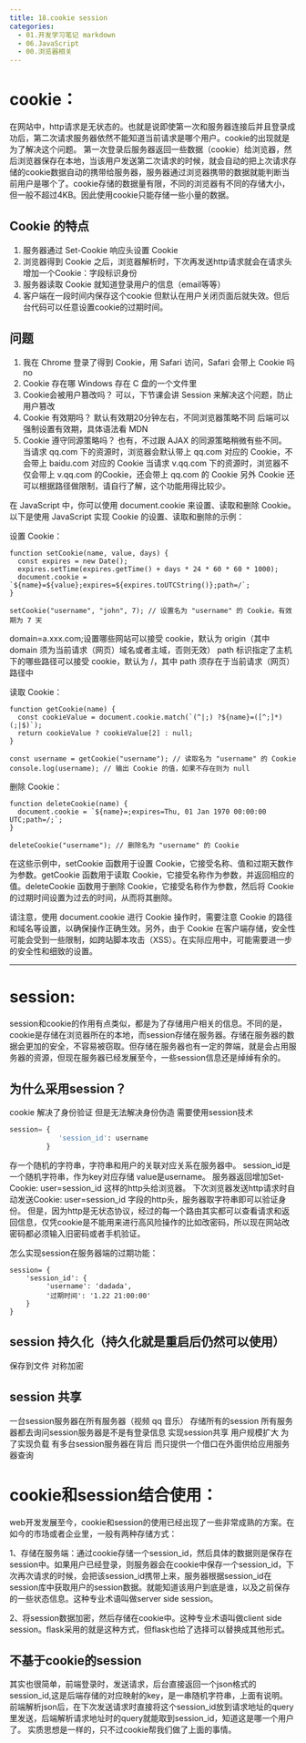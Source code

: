 ```yaml
---
title: 18.cookie session
categories:
  - 01.开发学习笔记 markdown
  - 06.JavaScript
  - 00.浏览器相关
---
```


# cookie：
在网站中，http请求是无状态的。也就是说即使第一次和服务器连接后并且登录成功后，第二次请求服务器依然不能知道当前请求是哪个用户。cookie的出现就是为了解决这个问题。
第一次登录后服务器返回一些数据（cookie）给浏览器，然后浏览器保存在本地，当该用户发送第二次请求的时候，就会自动的把上次请求存储的cookie数据自动的携带给服务器，服务器通过浏览器携带的数据就能判断当前用户是哪个了。cookie存储的数据量有限，不同的浏览器有不同的存储大小，但一般不超过4KB。因此使用cookie只能存储一些小量的数据。

## Cookie 的特点
1. 服务器通过 Set-Cookie 响应头设置 Cookie
2. 浏览器得到 Cookie 之后，浏览器解析时，下次再发送http请求就会在请求头增加一个Cookie：字段标识身份
3. 服务器读取 Cookie 就知道登录用户的信息（email等等）
4. 客户端在一段时间内保存这个cookie 但默认在用户关闭页面后就失效。但后台代码可以任意设置cookie的过期时间。

## 问题
1.	我在 Chrome 登录了得到 Cookie，用 Safari 访问，Safari 会带上 Cookie 吗
no
2.	Cookie 存在哪
Windows 存在 C 盘的一个文件里
3.	Cookie会被用户篡改吗？
可以，下节课会讲 Session 来解决这个问题，防止用户篡改
4.	Cookie 有效期吗？
默认有效期20分钟左右，不同浏览器策略不同
后端可以强制设置有效期，具体语法看 MDN
5.	Cookie 遵守同源策略吗？
也有，不过跟 AJAX 的同源策略稍微有些不同。
当请求 qq.com 下的资源时，浏览器会默认带上 qq.com 对应的 Cookie，不会带上 baidu.com 对应的 Cookie
当请求 v.qq.com 下的资源时，浏览器不仅会带上 v.qq.com 的Cookie，还会带上 qq.com 的 Cookie
另外 Cookie 还可以根据路径做限制，请自行了解，这个功能用得比较少。


在 JavaScript 中，你可以使用 document.cookie 来设置、读取和删除 Cookie。以下是使用 JavaScript 实现 Cookie 的设置、读取和删除的示例：

设置 Cookie：
```
function setCookie(name, value, days) {
  const expires = new Date();
  expires.setTime(expires.getTime() + days * 24 * 60 * 60 * 1000);
  document.cookie = `${name}=${value};expires=${expires.toUTCString()};path=/`;
}

setCookie("username", "john", 7); // 设置名为 "username" 的 Cookie，有效期为 7 天
```

domain=a.xxx.com;设置哪些网站可以接受 cookie，默认为 origin（其中 domain 须为当前请求（网页）域名或者主域，否则无效）
path 标识指定了主机下的哪些路径可以接受 cookie，默认为 /，其中 path 须存在于当前请求（网页）路径中

读取 Cookie：
```
function getCookie(name) {
  const cookieValue = document.cookie.match(`(^|;) ?${name}=([^;]*)(;|$)`);
  return cookieValue ? cookieValue[2] : null;
}

const username = getCookie("username"); // 读取名为 "username" 的 Cookie
console.log(username); // 输出 Cookie 的值，如果不存在则为 null
```
删除 Cookie：
```
function deleteCookie(name) {
  document.cookie = `${name}=;expires=Thu, 01 Jan 1970 00:00:00 UTC;path=/;`;
}

deleteCookie("username"); // 删除名为 "username" 的 Cookie
```

在这些示例中，setCookie 函数用于设置 Cookie，它接受名称、值和过期天数作为参数。getCookie 函数用于读取 Cookie，它接受名称作为参数，并返回相应的值。deleteCookie 函数用于删除 Cookie，它接受名称作为参数，然后将 Cookie 的过期时间设置为过去的时间，从而将其删除。

请注意，使用 document.cookie 进行 Cookie 操作时，需要注意 Cookie 的路径和域名等设置，以确保操作正确生效。另外，由于 Cookie 在客户端存储，安全性可能会受到一些限制，如跨站脚本攻击（XSS）。在实际应用中，可能需要进一步的安全性和细致的设置。


-------

# session:
session和cookie的作用有点类似，都是为了存储用户相关的信息。不同的是，cookie是存储在浏览器所在的本地，而session存储在服务器。存储在服务器的数据会更加的安全，不容易被窃取。但存储在服务器也有一定的弊端，就是会占用服务器的资源，但现在服务器已经发展至今，一些session信息还是绰绰有余的。

## 为什么采用session？
cookie 解决了身份验证 但是无法解决身份伪造 需要使用session技术
``` python
session= {
            'session_id': username
         }
```
存一个随机的字符串，字符串和用户的关联对应关系在服务器中。
session_id是一个随机字符串，作为key对应存储 value是username。
服务器返回增加Set-Cookie: user=session_id 这样的http头给浏览器。
下次浏览器发送http请求时自动发送Cookie: user=session_id 字段的http头，服务器取字符串即可以验证身份。
但是，因为http是无状态协议，经过的每一个路由其实都可以查看请求和返回信息，仅凭cookie是不能用来进行高风险操作的比如改密码，所以现在网站改密码都必须输入旧密码或者手机验证。

怎么实现session在服务器端的过期功能：

```
session= {
    'session_id': {
         'username': 'dadada',
         '过期时间': '1.22 21:00:00'
    }
}
```

## session 持久化（持久化就是重启后仍然可以使用）
保存到文件
对称加密

## session 共享
一台session服务器在所有服务器（视频 qq 音乐） 存储所有的session 所有服务器都去询问session服务器是不是有登录信息 实现session共享 用户规模扩大 为了实现负载 有多台session服务器在背后 而只提供一个借口在外面供给应用服务器查询

# cookie和session结合使用：
web开发发展至今，cookie和session的使用已经出现了一些非常成熟的方案。在如今的市场或者企业里，一般有两种存储方式：

1、存储在服务端：通过cookie存储一个session_id，然后具体的数据则是保存在session中。如果用户已经登录，则服务器会在cookie中保存一个session_id，下次再次请求的时候，会把该session_id携带上来，服务器根据session_id在session库中获取用户的session数据。就能知道该用户到底是谁，以及之前保存的一些状态信息。这种专业术语叫做server side session。

2、将session数据加密，然后存储在cookie中。这种专业术语叫做client side session。flask采用的就是这种方式，但flask也给了选择可以替换成其他形式。


## 不基于cookie的session
其实也很简单，前端登录时，发送请求，后台直接返回一个json格式的session_id,这是后端存储的对应映射的key，是一串随机字符串，上面有说明。
前端解析json后，在下次发送请求时直接将这个session_id放到请求地址的query里发送，后端解析请求地址时的query就能取到session_id，知道这是哪一个用户了。
实质思想是一样的，只不过cookie帮我们做了上面的事情。